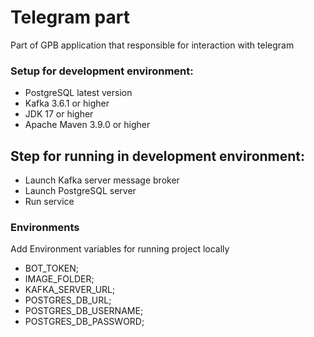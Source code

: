 
# Telegram part

Part of GPB application that responsible for interaction with telegram

### Setup for development environment:

* PostgreSQL latest version
* Kafka 3.6.1 or higher
* JDK 17 or higher
* Apache Maven 3.9.0 or higher

## Step for running in development environment:
* Launch Kafka server message broker
* Launch PostgreSQL server
* Run service

### Environments

Add Environment variables for running project locally
* BOT_TOKEN;
* IMAGE_FOLDER;
* KAFKA_SERVER_URL;
* POSTGRES_DB_URL;
* POSTGRES_DB_USERNAME;
* POSTGRES_DB_PASSWORD;